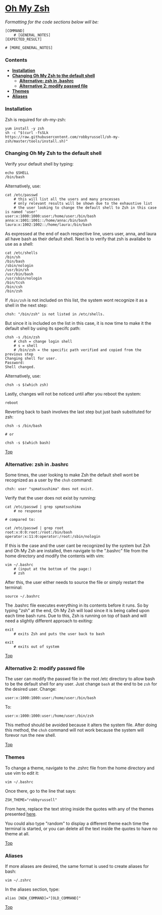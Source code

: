 # [Oh My Zsh](https://github.com/robbyrussell/oh-my-zsh)

*Formatting for the code sections below will be:*
```
[COMMAND]
	# [GENERAL_NOTES]
[EXPECTED_RESULT]

# [MORE_GENERAL_NOTES]
```

### Contents
- [**Installation**](https://github.com/smatsushima1/home/blob/master/help_and_documentation/oh_my_zsh.md#installation)
- [**Changing Oh My Zsh to the default shell**](https://github.com/smatsushima1/home/blob/master/help_and_documentation/oh_my_zsh.md#changing-oh-my-zsh-to-the-default-shell)
    - [**Alternative: zsh in .bashrc**](https://github.com/smatsushima1/home/blob/master/help_and_documentation/oh_my_zsh.md#alternative-zsh-in-bashrc)
    - [**Alternative 2: modify passwd file**](https://github.com/smatsushima1/home/blob/master/help_and_documentation/oh_my_zsh.md#alternative-2-modify-passwd-file)
- [**Themes**](https://github.com/smatsushima1/home/blob/master/help_and_documentation/oh_my_zsh.md#themes)
- [**Aliases**](https://github.com/smatsushima1/home/blob/master/help_and_documentation/oh_my_zsh.md#aliases)

### Installation
Zsh is required for oh-my-zsh:
```
yum install -y zsh
sh -c "$(curl -fsSLk https://raw.githubusercontent.com/robbyrussell/oh-my-zsh/master/tools/install.sh)"
```

### Changing Oh My Zsh to the default shell
Verify your default shell by typing:
```
echo $SHELL
/bin/bash
```
Alternatively, use:
```
cat /etc/passwd
	# this will list all the users and many processes
	# only relevant results will be shown due to the exhaustive list
	# the user looking to change the default shell to Zsh in this case is named 'user'
user:x:1000:1000:user:/home/user:/bin/bash
anna:x:1001:1001::/home/anna:/bin/bash
laura:x:1002:1002::/home/laura:/bin/bash
```
As expressed at the end of each respective line, users user, anna, and laura all have bash as their default shell. Next is to verify that zsh is availabe to use as a shell:
```
cat /etc/shells
/bin/sh
/bin/bash
/sbin/nologin
/usr/bin/sh
/usr/bin/bash
/usr/sbin/nologin
/bin/tcsh
/bin/csh
/bin/zsh
```
If ```/bin/zsh``` is not included on this list, the system wont recognize it as a shell in the next step:
```
chsh: "/bin/zsh" is not listed in /etc/shells.
```
But since it is included on the list in this case, it is now time to make it the default shell by using its specifc path:
```
chsh -s /bin/zsh
	# chsh = change login shell
	# s = shell
	# /bin/zsh = the specific path verified and copied from the previous step
Changing shell for user.
Password:
Shell changed.
```
Alternatively, use:
```
chsh -s $(which zsh)
```
Lastly, changes will not be noticed until after you reboot the system:
```
reboot
```
Reverting back to bash involves the last step but just bash substituted for zsh:
```
chsh -s /bin/bash

# or

chsh -s $(which bash)
```
[Top](https://github.com/smatsushima1/home/blob/master/help_and_documentation/oh_my_zsh.md#oh-my-zsh)

### Alternative: zsh in .bashrc
Some times, the user looking to make Zsh the default shell wont be recognized as a user by the ```chsh``` command:
```
chsh: user "spmatsushima" does not exist.
```
Verify that the user does not exist by running:
```
cat /etc/passwd | grep spmatsushima
	# no response

# compared to:

cat /etc/passwd | grep root
root:x:0:0:root:/root:/bin/bash
operator:x:11:0:operator:/root:/sbin/nologin
```
If this is the case and the user cant be recognized by the system but Zsh and Oh My Zsh are installed, then navigate to the ".bashrc" file from the home directory and modify the contents with vim:
```
vim ~/.bashrc
	# (input at the bottom of the page:)
	# zsh
```
After this, the user either needs to source the file or simply restart the terminal:
```
source ~/.bashrc
```
The .bashrc file executes everything in its contents before it runs. So by typing "zsh" at the end, Oh My Zsh will load since it is being called upon each time bash runs. Due to this, Zsh is running on top of bash and will need a slightly different approach to exiting:
```
exit
	# exits Zsh and puts the user back to bash

exit
	# exits out of system
```
[Top](https://github.com/smatsushima1/home/blob/master/help_and_documentation/oh_my_zsh.md#oh-my-zsh)

### Alternative 2: modify passwd file
The user can modify the passwd file in the root /etc directory to allow bash to be the default shell for any user. Just change ```bash``` at the end to be ```zsh``` for the desired user. Change:
```
user:x:1000:1000:user:/home/user:/bin/bash
```
To:
```
user:x:1000:1000:user:/home/user:/bin/zsh
```
This method should be avoided because it alters the system file. After doing this method, the ```chsh``` command will not work because the system will forevor run the new shell.

[Top](https://github.com/smatsushima1/home/blob/master/help_and_documentation/oh_my_zsh.md#oh-my-zsh)

### Themes
To change a theme, navigate to the .zshrc file from the home directory and use vim to edit it:
```
vim ~/.bashrc
```
Once there, go to the line that says:
```
ZSH_THEME="robbyrussell"
```
From here, replace the text string inside the quotes with any of the themes presented [here](https://github.com/robbyrussell/oh-my-zsh/wiki/Themes).

You could also type "random" to display a different theme each time the terminal is started, or you can delete all the text inside the quotes to have no theme at all.

[Top](https://github.com/smatsushima1/home/blob/master/help_and_documentation/oh_my_zsh.md#oh-my-zsh)

### Aliases
If more aliases are desired, the same format is used to create aliases for bash:
```
vim ~/.zshrc
```
In the aliases section, type:
```
alias [NEW_COMMAND]="[OLD_COMMAND]"
```
[Top](https://github.com/smatsushima1/home/blob/master/help_and_documentation/oh_my_zsh.md#oh-my-zsh)

